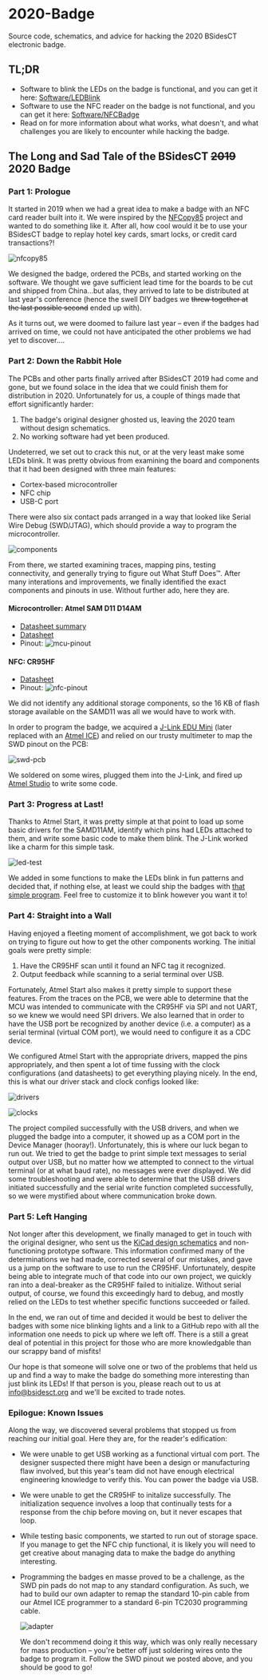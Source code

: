 # 2020-Badge
Source code, schematics, and advice for hacking the 2020 BSidesCT electronic badge.

## TL;DR

- Software to blink the LEDs on the badge is functional, and you can get it here: [Software/LEDBlink](https://github.com/BSides-CT/2020-Badge/tree/main/Software/LEDBlink)
- Software to use the NFC reader on the badge is not functional, and you can get it here: [Software/NFCBadge](https://github.com/BSides-CT/2020-Badge/tree/main/Software/NFCBadge)
- Read on for more information about what works, what doesn't, and what challenges you are likely to encounter while hacking the badge.

## The Long and Sad Tale of the BSidesCT ~~2019~~ 2020 Badge

### Part 1: Prologue

It started in 2019 when we had a great idea to make a badge with an NFC card reader built into it. We were inspired by the [NFCopy85](https://salmg.net/2019/06/16/nfcopy85/) project and wanted to do something like it. After all, how cool would it be to use your BSidesCT badge to replay hotel key cards, smart locks, or credit card transactions?!

![nfcopy85](Images/nfcopy85.png)

We designed the badge, ordered the PCBs, and started working on the software. We thought we gave sufficient lead time for the boards to be cut and shipped from China...but alas, they arrived to late to be distributed at last year's conference (hence the swell DIY badges we ~~threw together at the last possible second~~ ended up with).

As it turns out, we were doomed to failure last year – even if the badges had arrived on time, we could not have anticipated the other problems we had yet to discover....

### Part 2: Down the Rabbit Hole

The PCBs and other parts finally arrived after BSidesCT 2019 had come and gone, but we found solace in the idea that we could finish them for distribution in 2020. Unfortunately for us, a couple of things made that effort significantly harder:

1. The badge's original designer ghosted us, leaving the 2020 team without design schematics.
2. No working software had yet been produced.

Undeterred, we set out to crack this nut, or at the very least make some LEDs blink. It was pretty obvious from examining the board and components that it had been designed with three main features:

- Cortex-based microcontroller
- NFC chip
- USB-C port

There were also six contact pads arranged in a way that looked like Serial Wire Debug (SWD/JTAG), which should provide a way to program the microcontroller.

![components](Images/components.jpg)

From there, we started examining traces, mapping pins, testing connectivity, and generally trying to figure out What Stuff Does™. After many interations and improvements, we finally identified the exact components and pinouts in use. Without further ado, here they are.

#### Microcontroller: Atmel SAM D11 D14AM

- [Datasheet summary](https://github.com/BSides-CT/2020-Badge/blob/main/Hardware/Atmel-SAM-D11-Summary.pdf)
- [Datasheet](https://github.com/BSides-CT/2020-Badge/blob/main/Hardware/Atmel-SAM-D11-Datasheet.pdf)
- Pinout:
  ![mcu-pinout](Images/mcu-pinout.png)

#### NFC: CR95HF

- [Datasheet](https://github.com/BSides-CT/2020-Badge/blob/main/Hardware/CR95HF-Datasheet.pdf)
- Pinout:
  ![nfc-pinout](Images/nfc-pinout.png)

We did not identify any additional storage components, so the 16 KB of flash storage available on the SAMD11 was all we would have to work with.

In order to program the badge, we acquired a [J-Link EDU Mini](https://www.segger.com/products/debug-probes/j-link/models/j-link-edu-mini/) (later replaced with an [Atmel ICE](https://www.microchip.com/DevelopmentTools/ProductDetails/atatmel-ice)) and relied on our trusty multimeter to map the SWD pinout on the PCB:

![swd-pcb](Images/swd-pcb.png)

We soldered on some wires, plugged them into the J-Link, and fired up [Atmel Studio](https://www.microchip.com/mplab/avr-support/atmel-studio-7) to write some code.

### Part 3: Progress at Last!

Thanks to Atmel Start, it was pretty simple at that point to load up some basic drivers for the SAMD11AM, identify which pins had LEDs attached to them, and write some basic code to make them blink. The J-Link worked like a charm for this simple task.

![led-test](Images/led-test.gif)

We added in some functions to make the LEDs blink in fun patterns and decided that, if nothing else, at least we could ship the badges with [that simple program](https://github.com/BSides-CT/2020-Badge/tree/main/Software/LEDBlink). Feel free to customize it to blink however you want it to!

### Part 4: Straight into a Wall

Having enjoyed a fleeting moment of accomplishment, we got back to work on trying to figure out how to get the other components working. The initial goals were pretty simple:

1. Have the CR95HF scan until it found an NFC tag it recognized.
2. Output feedback while scanning to a serial terminal over USB.

Fortunately, Atmel Start also makes it pretty simple to support these features. From the traces on the PCB, we were able to determine that the MCU was intended to communicate with the CR95HF via SPI and not UART, so we knew we would need SPI drivers. We also learned that in order to have the USB port be recognized by another device (i.e. a computer) as a serial terminal (virtual COM port), we would need to configure it as a CDC device.

We configured Atmel Start with the appropriate drivers, mapped the pins appropriately, and then spent a lot of time fussing with the clock configurations (and datasheets) to get everything playing nicely. In the end, this is what our driver stack and clock configs looked like:

![drivers](Images/drivers.png)

![clocks](Images/clocks.png)

The project compiled successfully with the USB drivers, and when we plugged the badge into a computer, it showed up as a COM port in the Device Manager (hooray!). Unfortunately, this is where our luck began to run out. We tried to get the badge to print simple text messages to serial output over USB, but no matter how we attempted to connect to the virtual terminal (or at what baud rate), no messages were ever displayed. We did some troubleshooting and were able to determine that the USB drivers initiated successfully and the serial write function completed successfully, so we were mystified about where communication broke down.

### Part 5: Left Hanging

Not longer after this development, we finally managed to get in touch with the original designer, who sent us the [KiCad design schematics](https://github.com/BSides-CT/2020-Badge/tree/main/Hardware/Schematics) and non-functioning prototype software. This information confirmed many of the determinations we had made, corrected several of our mistakes, and gave us a jump on the software to use to run the CR95HF. Unfortunately, despite being able to integrate much of that code into our own project, we quickly ran into a deal-breaker as the CR95HF failed to initialize. Without serial output, of course, we found this exceedingly hard to debug, and mostly relied on the LEDs to test whether specific functions succeeded or failed.

In the end, we ran out of time and decided it would be best to deliver the badges with some nice blinking lights and a link to a GitHub repo with all the information one needs to pick up where we left off. There is a still a great deal of potential in this project for those who are more knowledgable than our scrappy band of misfits!

Our hope is that someone will solve one or two of the problems that held us up and find a way to make the badge do something more interesting than just blink its LEDs! If that person is you, please reach out to us at info@bsidesct.org and we'll be excited to trade notes.

### Epilogue: Known Issues

Along the way, we discovered several problems that stopped us from reaching our initial goal. Here they are, for the reader's edification:

- We were unable to get USB working as a functional virtual com port. The designer suspected there might have been a design or manufacturing flaw involved, but this year's team did not have enough electrical engineering knowledge to verify this. You can power the badge via USB.

- We were unable to get the CR95HF to initalize successfully. The initialization sequence involves a loop that continually tests for a response from the chip before moving on, but it never escapes that loop.

- While testing basic components, we started to run out of storage space. If you manage to get the NFC chip functional, it is likely you will need to get creative about managing data to make the badge do anything interesting.

- Programming the badges en masse proved to be a challenge, as the SWD pin pads do not map to any standard configuration. As such, we had to build our own adapter to remap the standard 10-pin cable from our Atmel ICE programmer to a standard 6-pin TC2030 programming cable.

  ![adapter](Images/adapter.jpg)

  We don't recommend doing it this way, which was only really necessary for mass production – you're better off just soldering wires onto the badge to program it. Follow the SWD pinout we posted above, and you should be good to go!

